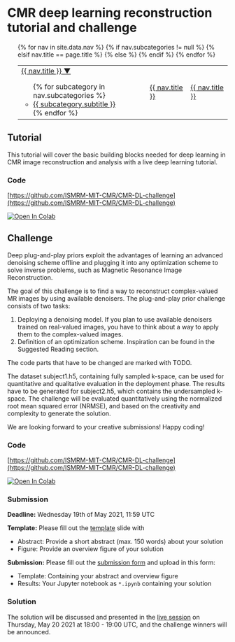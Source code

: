 # CMR deep learning reconstruction tutorial and challenge

<nav>
  <ul>
    <table>
    <tr>
    {% for nav in site.data.nav %}
      {% if nav.subcategories != null %}
        <td>
          <a href="{{ site.url }}{{ nav.url }}">{{ nav.title }} ▼</a>
          <ul>
          {% for subcategory in nav.subcategories %}
            <li><a href="{{ site.url }}{{ subcategory.subhref }}">{{ subcategory.subtitle }}</a></li>
          {% endfor %}
          </ul>
        </td>
      {% elsif nav.title == page.title %}
         <td class="active">
           <a href="{{ nav.url }}">{{ nav.title }}</a>
         </td>
      {% else %} 
        <td>
          <a href="{{ site.url }}{{ nav.href }}">{{ nav.title }}</a>
        </td>
      {% endif %}
    {% endfor %}
      </tr>
    </table>
  </ul>
</nav> 

## Tutorial

This tutorial will cover the basic building blocks needed for deep learning in CMR image reconstruction and analysis with a live deep learning tutorial.

### Code
[https://github.com/ISMRM-MIT-CMR/CMR-DL-challenge](https://github.com/ISMRM-MIT-CMR/CMR-DL-challenge)

[![Open In Colab](https://colab.research.google.com/assets/colab-badge.svg)](https://colab.research.google.com/github/ISMRM-MIT-CMR/CMR-DL-challenge/blob/master/tutorial_complex_activations.ipynb)


## Challenge
Deep plug-and-play priors exploit the advantages of learning an advanced denoising scheme offline and plugging it into any optimization scheme to solve inverse problems, such as Magnetic Resonance Image Reconstruction.

The goal of this challenge is to find a way to reconstruct complex-valued MR images by using available denoisers. The plug-and-play prior challenge consists of two tasks:

1. Deploying a denoising model. If you plan to use available denoisers trained on real-valued images, you have to think about a way to apply them to the complex-valued images.
2. Definition of an optimization scheme. Inspiration can be found in the Suggested Reading section.

The code parts that have to be changed are marked with TODO.

The dataset subject1.h5, containing fully sampled k-space, can be used for quantitative and qualitative evaluation in the deployment phase. The results have to be generated for subject2.h5, which contains the undersampled k-space. The challenge will be evaluated quantitatively using the normalized root mean squared error (NRMSE), and based on the creativity and complexity to generate the solution.

We are looking forward to your creative submissions! Happy coding!

### Code
[https://github.com/ISMRM-MIT-CMR/CMR-DL-challenge](https://github.com/ISMRM-MIT-CMR/CMR-DL-challenge)

[![Open In Colab](https://colab.research.google.com/assets/colab-badge.svg)](https://colab.research.google.com/github/ISMRM-MIT-CMR/CMR-DL-challenge/blob/master/challenge_plug_and_play.ipynb)

### Submission
**Deadline:** Wednesday 19th of May 2021, 11:59 UTC

**Template:** Please fill out the [template](template/ISMRM_MIT_CMR_ReconChallenge.potx) slide with 
- Abstract: Provide a short abstract (max. 150 words) about your solution
- Figure: Provide an overview figure of your solution 

**Submission:**
Please fill out the [submission form](https://docs.google.com/forms/d/e/1FAIpQLScwdz94oFSCMdp5QICPLu1E1ZyZuy0k1ahWJ1BBjGjCtnikvA/viewform?usp=sf_link) and upload in this form:
- Template: Containing your abstract and overview figure
- Results: Your Jupyter notebook as `*.ipynb` containing your solution 

### Solution
The solution will be discussed and presented in the [live session](Awards_Session.md) on Thursday, May 20 2021 at 18:00 - 19:00 UTC, and the challenge winners will be announced.
